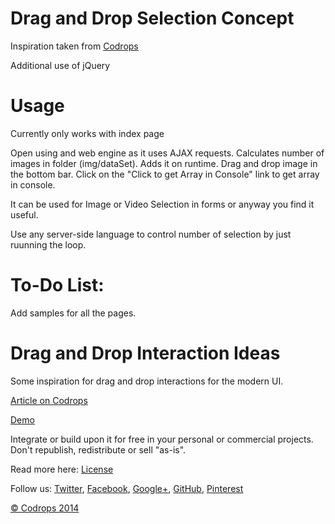 Drag and Drop Selection Concept
========

Inspiration taken from [Codrops](http://tympanus.net/codrops/?p=21275)

Additional use of jQuery

Usage
=========

Currently only works with index page

Open using and web engine as it uses AJAX requests.
Calculates number of images in folder (img/dataSet).
Adds it on runtime.
Drag and drop image in the bottom bar.
Click on the "Click to get Array in Console" link to get array in console.

It can be used for Image or Video Selection in forms or anyway you find it useful.

Use any server-side language to control number of selection by just ruunning the loop.

To-Do List:
=========

Add samples for all the pages.

Drag and Drop Interaction Ideas
=========

Some inspiration for drag and drop interactions for the modern UI.

[Article on Codrops](http://tympanus.net/codrops/?p=21275)

[Demo](http://tympanus.net/Development/DragDropInteractions/)

Integrate or build upon it for free in your personal or commercial projects. Don't republish, redistribute or sell "as-is".

Read more here: [License](http://tympanus.net/codrops/licensing/)

Follow us: [Twitter](http://www.twitter.com/codrops), [Facebook](http://www.facebook.com/pages/Codrops/159107397912), [Google+](https://plus.google.com/101095823814290637419), [GitHub](https://github.com/codrops), [Pinterest](http://www.pinterest.com/codrops/)

[© Codrops 2014](http://www.codrops.com)
